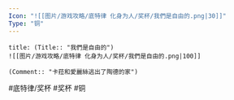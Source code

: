 ```yaml
---
Icon: "![[图片/游戏攻略/底特律 化身为人/奖杯/我們是自由的.png|30]]"
Type: "铜"
---
```

```ad-common-bronze-trophy
title: (Title:: "我們是自由的")
![[图片/游戏攻略/底特律 化身为人/奖杯/我們是自由的.png|100]]

(Comment:: "卡菈和愛麗絲逃出了陶德的家")
```

#底特律/奖杯 #奖杯 #铜
